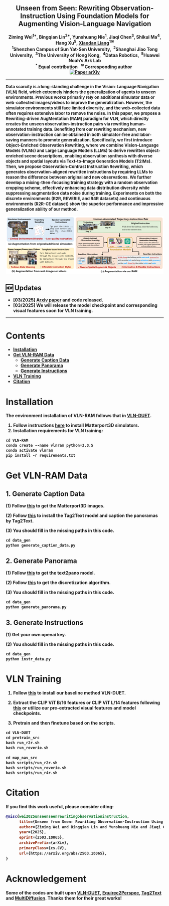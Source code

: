 <div align="center">
<h2 align="center">
   <b>Unseen from Seen: Rewriting Observation-Instruction Using Foundation Models for Augmenting Vision-Language Navigation
   <!-- <br /> <font size=3>Under Review</font></b>  -->
</h2>
<div>
<a target="_blank">Ziming&#160;Wei</a><sup>1*</sup>,
<a target="_blank">Bingqian&#160;Lin</a><sup>2*</sup>,
<a target="_blank">Yunshuang&#160;Nie</a><sup>1</sup>,
<a target="_blank">Jiaqi&#160;Chen</a><sup>3</sup>,
<a target="_blank">Shikui&#160;Ma</a><sup>4</sup>,
<a target="_blank">Hang&#160;Xu</a><sup>5</sup>,
<a target="_blank" href="https://scholar.google.com/citations?user=voxznZAAAAAJ">Xiaodan&#160;Liang</a><sup>1&#9993</sup>
</div>
<sup>1</sup>Shenzhen Campus of Sun Yat-Sen University,&#160</span>
<sup>2</sup>Shanghai Jiao Tong University,&#160</span>
<sup>3</sup>The University of Hong Kong,&#160</span>
<sup>4</sup>Dataa Robotics,&#160</span>
<sup>5</sup>Huawei Noah’s Ark Lab</span>
<br />
<sup>*&#160;</sup>Equal contribution&#160;&#160;</span>
<sup>&#9993&#160;</sup>Corresponding author&#160;&#160;</span>
<br/>
<div align="center">
    <a href="https://arxiv.org/abs/2503.18065" target="_blank">
    <img src="https://img.shields.io/badge/Paper-arXiv-deepgreen" alt="Paper arXiv"></a>
</div>
</div>

______________________________________________________________________

<font size=2>
Data scarcity is a long-standing challenge in the Vision-Language Navigation (VLN) field, which extremely hinders the generalization of agents to unseen environments. Previous works primarily rely on additional simulator data or web-collected images/videos to improve the generalization. However, the simulator environments still face limited diversity, and the web-collected data often requires extensive labor to remove the noise. In this paper, we propose a Rewriting-driven AugMentation (RAM) paradigm for VLN, which directly creates the unseen observation-instruction pairs via rewriting human-annotated training data. Benefiting from our rewriting mechanism, new observation-instruction can be obtained in both simulator-free and labor-saving manners to promote generalization. Specifically, we first introduce Object-Enriched Observation Rewriting, where we combine Vision-Language Models (VLMs) and Large Language Models (LLMs) to derive rewritten object-enriched scene descriptions, enabling observation synthesis with diverse objects and spatial layouts via Text-to-Image Generation Models (T2IMs). Then, we propose Observation-Contrast Instruction Rewriting, which generates observation-aligned rewritten instructions by requiring LLMs to reason the difference between original and new observations. We further develop a mixing-then-focusing training strategy with a random observation cropping scheme, effectively enhancing data distribution diversity while suppressing augmentation data noise during training. Experiments on both the discrete environments (R2R, REVERIE, and R4R datasets) and continuous environments (R2R-CE dataset) show the superior performance and impressive generalization ability of our method.</font>

![motivation](assets/motivation.png)

## :new: Updates
- [03/2025] [Arxiv paper](https://arxiv.org/abs/2503.18065) and code released.
- [03/2025] We will release the model checkpoint and corresponding visual features soon for VLN training.

______________________________________________________________________


# Contents

- [Installation](#Installation)
- [Get VLN-RAM Data](#Get-VLN-RAM-Data)
  - [Generate Caption Data](#Generate-Caption-Data)
  - [Generate Panorama](#Generate-Panorama)
  - [Generate Instructions](#Generate-Instructions)
- [VLN Training](#VLN-Training)
- [Citation](#Citation)




# Installation

The environment installation of VLN-RAM follows that in [VLN-DUET](https://github.com/cshizhe/VLN-DUET).
1. Follow instructions [here](https://github.com/peteanderson80/Matterport3DSimulator) to install Matterport3D simulators.
2. Installation requirements for VLN training:
```setup
cd VLN-RAM
conda create --name vlnram python=3.8.5
conda activate vlnram
pip install -r requirements.txt
```




# Get VLN-RAM Data


## 1. Generate Caption Data
(1) Follow [this](https://github.com/peteanderson80/Matterport3DSimulator) to get the Matterport3D images. 

(2) Follow [this](https://github.com/xinyu1205/recognize-anything) to install the Tag2Text model and caption the panoramas by Tag2Text.

(3) You should fill in the missing paths in this code.
```
cd data_gen
python generate_caption_data.py
```


## 2. Generate Panorama
(1) Follow [this](https://github.com/omerbt/MultiDiffusion) to get the text2pano model.

(2) Follow [this](https://github.com/fuenwang/Equirec2Perspec) to get the discretization algorithm.

(3) You should fill in the missing paths in this code.
```
cd data_gen
python generate_panorama.py
```


## 3. Generate Instructions
(1) Get your own openai key.

(2) You should fill in the missing paths in this code.
```
cd data_gen
python instr_data.py
```


# VLN Training

1. Follow [this](https://github.com/cshizhe/VLN-DUET) to install our baseline method VLN-DUET.

2. Extract the CLIP ViT B/16 features or CLIP ViT L/14 features following [this](https://github.com/clip-vil/CLIP-ViL/tree/master/CLIP-ViL-VLN) or utilize our pre-extracted visual features and model checkpoints.

3. Pretrain and then finetune based on the scripts.

```
cd VLN-DUET
cd pretrain_src
bash run_r2r.sh
bash run_reverie.sh

cd map_nav_src
bash scripts/run_r2r.sh
bash scripts/run_reverie.sh
bash scripts/run_r4r.sh
```



# Citation
If you find this work useful, please consider citing:
```bibtex
@misc{wei2025unseenseenrewritingobservationinstruction,
      title={Unseen from Seen: Rewriting Observation-Instruction Using Foundation Models for Augmenting Vision-Language Navigation}, 
      author={Ziming Wei and Bingqian Lin and Yunshuang Nie and Jiaqi Chen and Shikui Ma and Hang Xu and Xiaodan Liang},
      year={2025},
      eprint={2503.18065},
      archivePrefix={arXiv},
      primaryClass={cs.CV},
      url={https://arxiv.org/abs/2503.18065}, 
}
```



# Acknowledgement
Some of the codes are built upon [VLN-DUET](https://github.com/cshizhe/VLN-DUET), [Equirec2Perspec](https://github.com/fuenwang/Equirec2Perspec), [Tag2Text](https://github.com/xinyu1205/recognize-anything) and [MultiDiffusion](https://github.com/omerbt/MultiDiffusion). Thanks them for their great works!



